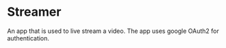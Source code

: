 # Streamer
An app that is used to live stream a video. The app uses google OAuth2 for authentication. 
